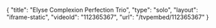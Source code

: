 {
    "title": "Elyse Complexion Perfection Trio",
    "type": "solo",
    "layout": "iframe-static",
    "videoId": "112365367",
    "url": "\/tvpembed\/112365367"
}
